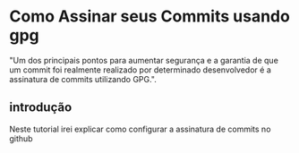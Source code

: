 # Como Assinar seus Commits usando gpg
"Um dos principais pontos para aumentar segurança e a garantia de que um commit foi realmente realizado por determinado desenvolvedor é a assinatura de commits utilizando GPG.".

## introdução
Neste tutorial irei explicar como configurar a assinatura de commits no github 

